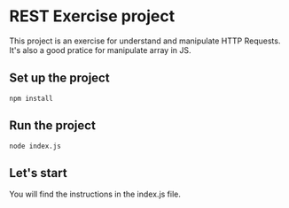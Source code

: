 # REST Exercise project

This project is an exercise for understand and manipulate HTTP Requests. It's also a good pratice for manipulate array in JS.

## Set up the project

```
npm install
```


## Run the project
```
node index.js
```


## Let's start
You will find the instructions in the index.js file.
